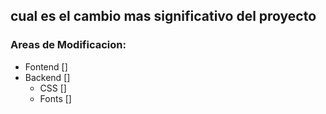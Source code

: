 ## cual es el cambio mas significativo del proyecto

### Areas de Modificacion:
  * Fontend []
  * Backend []
    * CSS []
    * Fonts []
